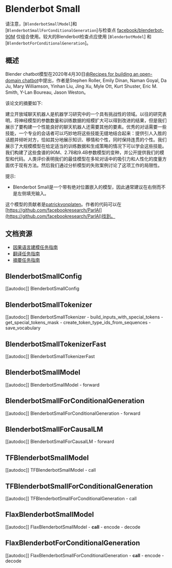 <!--版权所有2020年HuggingFace团队。保留所有权利。

根据Apache License，Version 2.0（“许可证”）获得许可；除非符合License的规定，
否则您不得使用该文件。您可以在

http://www.apache.org/licenses/LICENSE-2.0

获取许可证的副本

除非适用法律要求或书面同意，根据许可证分发的软件是基于“按原样”分发的，
不附带任何形式的担保或条件。请参阅许可证中有关特定语言的规定，
以及许可证下给予的限制。

⚠️请注意，此文件采用Markdown格式，但其中包含特定语法，我们的doc-builder中包含特定的语法（类似于MDX），可能不能在Markdown查看器中正确呈现。-->

# Blenderbot Small

请注意，[`BlenderbotSmallModel`]和 [`BlenderbotSmallForConditionalGeneration`]与检查点 [facebook/blenderbot-90M](https://huggingface.co/facebook/blenderbot-90M) 仅组合使用。较大的Blenderbot检查点应使用 [`BlenderbotModel`] 和 [`BlenderbotForConditionalGeneration`]。

## 概述

Blender chatbot模型在2020年4月30日由[Recipes for building an open-domain chatbot](https://arxiv.org/pdf/2004.13637.pdf)中提出，作者是Stephen Roller, Emily Dinan, Naman Goyal, Da Ju, Mary Williamson, Yinhan Liu, Jing Xu, Myle Ott, Kurt Shuster, Eric M. Smith, Y-Lan Boureau, Jason Weston。

该论文的摘要如下:

建立开放域聊天机器人是机器学习研究中的一个具有挑战性的领域。以往的研究表明，将神经模型的参数数量和训练数据的规模扩大可以得到改进的结果，但是我们展示了要构建一个性能良好的聊天机器人还需要其他的要素。优秀的对话需要一些技能，一个专业的会话者可以巧妙地将这些技能无缝地结合起来：提供引人入胜的话题并倾听对方，恰如其分地展示知识、移情和个性，同时保持连贯的个性。我们展示了大规模模型在给定适当的训练数据和生成策略的情况下可以学会这些技能。我们构建了这些食谱的90M、2.7B和9.4B参数模型的变种，并公开提供我们的模型和代码。人类评价表明我们的最佳模型在多轮对话中的吸引力和人性化的度量方面优于现有方法。然后我们通过分析模型的失败案例讨论了这项工作的局限性。

提示:

- Blenderbot Small是一个带有绝对位置嵌入的模型，因此通常建议在右侧而不是左侧填充输入。

这个模型的贡献者是[patrickvonplaten](https://huggingface.co/patrickvonplaten)。作者的代码可以在[https://github.com/facebookresearch/ParlAI](https://github.com/facebookresearch/ParlAI)找到。

## 文档资源

- [因果语言建模任务指南](../tasks/language_modeling)
- [翻译任务指南](../tasks/translation)
- [摘要任务指南](../tasks/summarization)

## BlenderbotSmallConfig

[[autodoc]] BlenderbotSmallConfig

## BlenderbotSmallTokenizer

[[autodoc]] BlenderbotSmallTokenizer
    - build_inputs_with_special_tokens
    - get_special_tokens_mask
    - create_token_type_ids_from_sequences
    - save_vocabulary

## BlenderbotSmallTokenizerFast

[[autodoc]] BlenderbotSmallTokenizerFast

## BlenderbotSmallModel

[[autodoc]] BlenderbotSmallModel
    - forward

## BlenderbotSmallForConditionalGeneration

[[autodoc]] BlenderbotSmallForConditionalGeneration
    - forward

## BlenderbotSmallForCausalLM

[[autodoc]] BlenderbotSmallForCausalLM
    - forward

## TFBlenderbotSmallModel

[[autodoc]] TFBlenderbotSmallModel
    - call

## TFBlenderbotSmallForConditionalGeneration

[[autodoc]] TFBlenderbotSmallForConditionalGeneration
    - call

## FlaxBlenderbotSmallModel

[[autodoc]] FlaxBlenderbotSmallModel
    - __call__
    - encode
    - decode

## FlaxBlenderbotForConditionalGeneration

[[autodoc]] FlaxBlenderbotSmallForConditionalGeneration
    - __call__
    - encode
    - decode